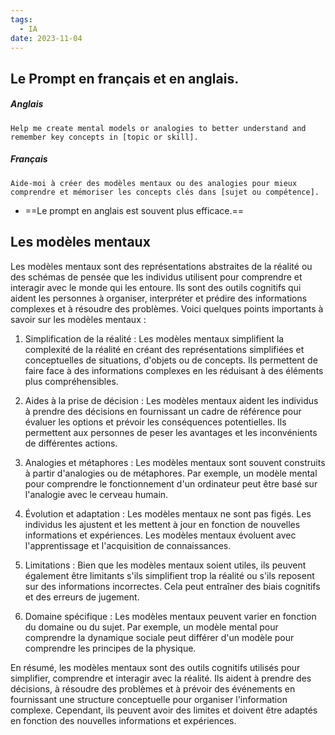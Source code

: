 ```yaml
---
tags:
  - IA
date: 2023-11-04
---
```

## Le Prompt en français et en anglais.

##### Anglais
```
Help me create mental models or analogies to better understand and remember key concepts in [topic or skill].
```

##### Français
```
Aide-moi à créer des modèles mentaux ou des analogies pour mieux comprendre et mémoriser les concepts clés dans [sujet ou compétence].
```

- ==Le prompt en anglais est souvent plus efficace.==

## Les modèles mentaux

Les modèles mentaux sont des représentations abstraites de la réalité ou des schémas de pensée que les individus utilisent pour comprendre et interagir avec le monde qui les entoure. Ils sont des outils cognitifs qui aident les personnes à organiser, interpréter et prédire des informations complexes et à résoudre des problèmes. Voici quelques points importants à savoir sur les modèles mentaux :

1. Simplification de la réalité : Les modèles mentaux simplifient la complexité de la réalité en créant des représentations simplifiées et conceptuelles de situations, d'objets ou de concepts. Ils permettent de faire face à des informations complexes en les réduisant à des éléments plus compréhensibles.

2. Aides à la prise de décision : Les modèles mentaux aident les individus à prendre des décisions en fournissant un cadre de référence pour évaluer les options et prévoir les conséquences potentielles. Ils permettent aux personnes de peser les avantages et les inconvénients de différentes actions.

3. Analogies et métaphores : Les modèles mentaux sont souvent construits à partir d'analogies ou de métaphores. Par exemple, un modèle mental pour comprendre le fonctionnement d'un ordinateur peut être basé sur l'analogie avec le cerveau humain.

4. Évolution et adaptation : Les modèles mentaux ne sont pas figés. Les individus les ajustent et les mettent à jour en fonction de nouvelles informations et expériences. Les modèles mentaux évoluent avec l'apprentissage et l'acquisition de connaissances.

5. Limitations : Bien que les modèles mentaux soient utiles, ils peuvent également être limitants s'ils simplifient trop la réalité ou s'ils reposent sur des informations incorrectes. Cela peut entraîner des biais cognitifs et des erreurs de jugement.

6. Domaine spécifique : Les modèles mentaux peuvent varier en fonction du domaine ou du sujet. Par exemple, un modèle mental pour comprendre la dynamique sociale peut différer d'un modèle pour comprendre les principes de la physique.

En résumé, les modèles mentaux sont des outils cognitifs utilisés pour simplifier, comprendre et interagir avec la réalité. Ils aident à prendre des décisions, à résoudre des problèmes et à prévoir des événements en fournissant une structure conceptuelle pour organiser l'information complexe. Cependant, ils peuvent avoir des limites et doivent être adaptés en fonction des nouvelles informations et expériences.